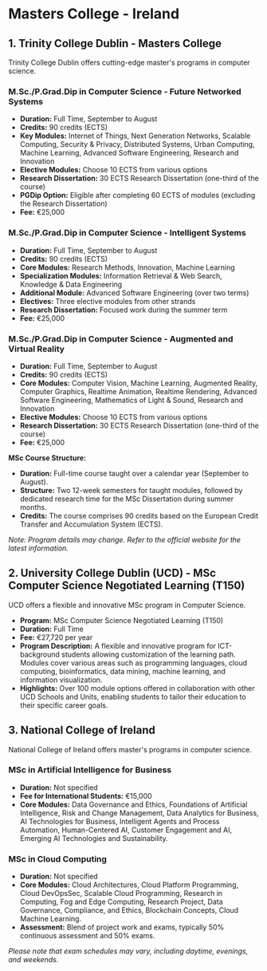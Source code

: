 # Masters College - Ireland

## 1. Trinity College Dublin - Masters College

Trinity College Dublin offers cutting-edge master's programs in computer science.

### **M.Sc./P.Grad.Dip in Computer Science - Future Networked Systems**
- **Duration:** Full Time, September to August
- **Credits:** 90 credits (ECTS)
- **Key Modules:** Internet of Things, Next Generation Networks, Scalable Computing, Security & Privacy, Distributed Systems, Urban Computing, Machine Learning, Advanced Software Engineering, Research and Innovation
- **Elective Modules:** Choose 10 ECTS from various options
- **Research Dissertation:** 30 ECTS Research Dissertation (one-third of the course)
- **PGDip Option:** Eligible after completing 60 ECTS of modules (excluding the Research Dissertation)
- **Fee:** €25,000

### **M.Sc./P.Grad.Dip in Computer Science - Intelligent Systems**
- **Duration:** Full Time, September to August
- **Credits:** 90 credits (ECTS)
- **Core Modules:** Research Methods, Innovation, Machine Learning
- **Specialization Modules:** Information Retrieval & Web Search, Knowledge & Data Engineering
- **Additional Module:** Advanced Software Engineering (over two terms)
- **Electives:** Three elective modules from other strands
- **Research Dissertation:** Focused work during the summer term
- **Fee:** €25,000

### **M.Sc./P.Grad.Dip in Computer Science - Augmented and Virtual Reality**
- **Duration:** Full Time, September to August
- **Credits:** 90 credits (ECTS)
- **Core Modules:** Computer Vision, Machine Learning, Augmented Reality, Computer Graphics, Realtime Animation, Realtime Rendering, Advanced Software Engineering, Mathematics of Light & Sound, Research and Innovation
- **Elective Modules:** Choose 10 ECTS from various options
- **Research Dissertation:** 30 ECTS Research Dissertation (one-third of the course)
- **Fee:** €25,000

**MSc Course Structure:**
- **Duration:** Full-time course taught over a calendar year (September to August).
- **Structure:** Two 12-week semesters for taught modules, followed by dedicated research time for the MSc Dissertation during summer months.
- **Credits:** The course comprises 90 credits based on the European Credit Transfer and Accumulation System (ECTS).

*Note: Program details may change. Refer to the official website for the latest information.*

## 2. University College Dublin (UCD) - MSc Computer Science Negotiated Learning (T150)

UCD offers a flexible and innovative MSc program in Computer Science.

- **Program:** MSc Computer Science Negotiated Learning (T150)
- **Duration:** Full Time
- **Fee:** €27,720 per year
- **Program Description:** A flexible and innovative program for ICT-background students allowing customization of the learning path. Modules cover various areas such as programming languages, cloud computing, bioinformatics, data mining, machine learning, and information visualization.
- **Highlights:** Over 100 module options offered in collaboration with other UCD Schools and Units, enabling students to tailor their education to their specific career goals.

## 3. National College of Ireland

National College of Ireland offers master's programs in computer science.

### **MSc in Artificial Intelligence for Business**
- **Duration:** Not specified
- **Fee for International Students:** €15,000
- **Core Modules:** Data Governance and Ethics, Foundations of Artificial Intelligence, Risk and Change Management, Data Analytics for Business, AI Technologies for Business, Intelligent Agents and Process Automation, Human-Centered AI, Customer Engagement and AI, Emerging AI Technologies and Sustainability.

### **MSc in Cloud Computing**
- **Duration:** Not specified
- **Core Modules:** Cloud Architectures, Cloud Platform Programming, Cloud DevOpsSec, Scalable Cloud Programming, Research in Computing, Fog and Edge Computing, Research Project, Data Governance, Compliance, and Ethics, Blockchain Concepts, Cloud Machine Learning.
- **Assessment:** Blend of project work and exams, typically 50% continuous assessment and 50% exams.

*Please note that exam schedules may vary, including daytime, evenings, and weekends.*
